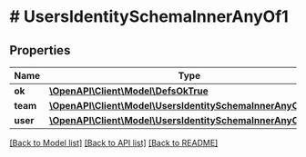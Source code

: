 # # UsersIdentitySchemaInnerAnyOf1

## Properties

Name | Type | Description | Notes
------------ | ------------- | ------------- | -------------
**ok** | [**\OpenAPI\Client\Model\DefsOkTrue**](DefsOkTrue.md) |  |
**team** | [**\OpenAPI\Client\Model\UsersIdentitySchemaInnerAnyOfTeam**](UsersIdentitySchemaInnerAnyOfTeam.md) |  |
**user** | [**\OpenAPI\Client\Model\UsersIdentitySchemaInnerAnyOf1User**](UsersIdentitySchemaInnerAnyOf1User.md) |  |

[[Back to Model list]](../../README.md#models) [[Back to API list]](../../README.md#endpoints) [[Back to README]](../../README.md)
